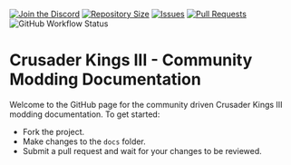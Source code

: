 [![Join the Discord](https://img.shields.io/discord/329643791063449600)](https://discord.gg/glorifiedstudios)
[![Repository Size](https://img.shields.io/github/repo-size/CK3-Modding/Documentation)](#)
[![Issues](https://img.shields.io/github/issues/CK3-Modding/Documentation)](https://github.com/CK3-Modding/Documentation/issues)
[![Pull Requests](https://img.shields.io/github/issues-pr/CK3-Modding/Documentation)](https://github.com/CK3-Modding/Documentation/pulls)
![GitHub Workflow Status](https://img.shields.io/github/workflow/status/CK3-Modding/Documentation/Page%20Build?label=page%20build)

# Crusader Kings III -  Community Modding Documentation

Welcome to the GitHub page for the community driven Crusader Kings III modding documentation. To get started:

- Fork the project.
- Make changes to the `docs` folder.
- Submit a pull request and wait for your changes to be reviewed.
